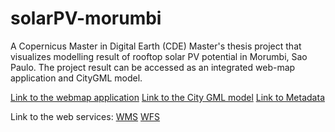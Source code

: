 # solarPV-morumbi

A Copernicus Master in Digital Earth (CDE) Master's thesis project that visualizes modelling result of rooftop solar PV potential in Morumbi, Sao Paulo.
The project result can be accessed as an integrated web-map application and CityGML model.

[Link to the webmap application](https://github.com/rochanofa/solarPV-morumbi/)
[Link to the City GML model](https://github.com/rochanofa/solarPV-morumbi/)
[Link to Metadata](https://github.com/rochanofa/solarPV-morumbi/)

Link to the web services:
[WMS](https://github.com/rochanofa/solarPV-morumbi/)
[WFS](https://github.com/rochanofa/solarPV-morumbi/)
